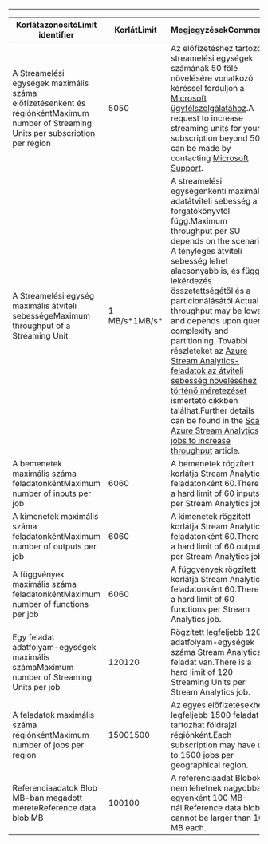 ---
| <span data-ttu-id="9368e-101">Korlátazonosító</span><span class="sxs-lookup"><span data-stu-id="9368e-101">Limit identifier</span></span> | <span data-ttu-id="9368e-102">Korlát</span><span class="sxs-lookup"><span data-stu-id="9368e-102">Limit</span></span> | <span data-ttu-id="9368e-103">Megjegyzések</span><span class="sxs-lookup"><span data-stu-id="9368e-103">Comments</span></span> |
| --- | --- | --- |
| <span data-ttu-id="9368e-104">A Streamelési egységek maximális száma előfizetésenként és régiónként</span><span class="sxs-lookup"><span data-stu-id="9368e-104">Maximum number of Streaming Units per subscription per region</span></span> |<span data-ttu-id="9368e-105">50</span><span class="sxs-lookup"><span data-stu-id="9368e-105">50</span></span> |<span data-ttu-id="9368e-106">Az előfizetéshez tartozó streamelési egységek számának 50 fölé növelésére vonatkozó kéréssel forduljon a [Microsoft ügyfélszolgálatához](https://support.microsoft.com/en-us).</span><span class="sxs-lookup"><span data-stu-id="9368e-106">A request to increase streaming units for your subscription beyond 50 can be made by contacting [Microsoft Support](https://support.microsoft.com/en-us).</span></span> |
| <span data-ttu-id="9368e-107">A Streamelési egység maximális átviteli sebessége</span><span class="sxs-lookup"><span data-stu-id="9368e-107">Maximum throughput of a Streaming Unit</span></span> |<span data-ttu-id="9368e-108">1 MB/s*</span><span class="sxs-lookup"><span data-stu-id="9368e-108">1MB/s*</span></span> |<span data-ttu-id="9368e-109">A streamelési egységenkénti maximális adatátviteli sebesség a forgatókönyvtől függ.</span><span class="sxs-lookup"><span data-stu-id="9368e-109">Maximum throughput per SU depends on the scenario.</span></span> <span data-ttu-id="9368e-110">A tényleges átviteli sebesség lehet alacsonyabb is, és függ a lekérdezés összetettségétől és a particionálásától.</span><span class="sxs-lookup"><span data-stu-id="9368e-110">Actual throughput may be lower and depends upon query complexity and partitioning.</span></span> <span data-ttu-id="9368e-111">További részleteket az [Azure Stream Analytics-feladatok az átviteli sebesség növeléséhez történő méretezését](../articles/stream-analytics/stream-analytics-scale-jobs.md) ismertető cikkben találhat.</span><span class="sxs-lookup"><span data-stu-id="9368e-111">Further details can be found in the [Scale Azure Stream Analytics jobs to increase throughput](../articles/stream-analytics/stream-analytics-scale-jobs.md) article.</span></span> |
| <span data-ttu-id="9368e-112">A bemenetek maximális száma feladatonként</span><span class="sxs-lookup"><span data-stu-id="9368e-112">Maximum number of inputs per job</span></span> |<span data-ttu-id="9368e-113">60</span><span class="sxs-lookup"><span data-stu-id="9368e-113">60</span></span> |<span data-ttu-id="9368e-114">A bemenetek rögzített korlátja Stream Analytics-feladatonként 60.</span><span class="sxs-lookup"><span data-stu-id="9368e-114">There is a hard limit of 60 inputs per Stream Analytics job.</span></span> |
| <span data-ttu-id="9368e-115">A kimenetek maximális száma feladatonként</span><span class="sxs-lookup"><span data-stu-id="9368e-115">Maximum number of outputs per job</span></span> |<span data-ttu-id="9368e-116">60</span><span class="sxs-lookup"><span data-stu-id="9368e-116">60</span></span> |<span data-ttu-id="9368e-117">A kimenetek rögzített korlátja Stream Analytics-feladatonként 60.</span><span class="sxs-lookup"><span data-stu-id="9368e-117">There is a hard limit of 60 outputs per Stream Analytics job.</span></span> |
| <span data-ttu-id="9368e-118">A függvények maximális száma feladatonként</span><span class="sxs-lookup"><span data-stu-id="9368e-118">Maximum number of functions per job</span></span> |<span data-ttu-id="9368e-119">60</span><span class="sxs-lookup"><span data-stu-id="9368e-119">60</span></span> |<span data-ttu-id="9368e-120">A függvények rögzített korlátja Stream Analytics-feladatonként 60.</span><span class="sxs-lookup"><span data-stu-id="9368e-120">There is a hard limit of 60 functions per Stream Analytics job.</span></span> |
| <span data-ttu-id="9368e-121">Egy feladat adatfolyam-egységek maximális száma</span><span class="sxs-lookup"><span data-stu-id="9368e-121">Maximum number of Streaming Units per job</span></span> |<span data-ttu-id="9368e-122">120</span><span class="sxs-lookup"><span data-stu-id="9368e-122">120</span></span> |<span data-ttu-id="9368e-123">Rögzített legfeljebb 120 adatfolyam-egységek száma Stream Analytics-feladat van.</span><span class="sxs-lookup"><span data-stu-id="9368e-123">There is a hard limit of 120 Streaming Units per Stream Analytics job.</span></span> |
| <span data-ttu-id="9368e-124">A feladatok maximális száma régiónként</span><span class="sxs-lookup"><span data-stu-id="9368e-124">Maximum number of jobs per region</span></span> |<span data-ttu-id="9368e-125">1500</span><span class="sxs-lookup"><span data-stu-id="9368e-125">1500</span></span> |<span data-ttu-id="9368e-126">Az egyes előfizetésekhez legfeljebb 1500 feladat tartozhat földrajzi régiónként.</span><span class="sxs-lookup"><span data-stu-id="9368e-126">Each subscription may have up to 1500 jobs per geographical region.</span></span> |
| <span data-ttu-id="9368e-127">Referenciaadatok Blob MB-ban megadott mérete</span><span class="sxs-lookup"><span data-stu-id="9368e-127">Reference data blob MB</span></span> | <span data-ttu-id="9368e-128">100</span><span class="sxs-lookup"><span data-stu-id="9368e-128">100</span></span> | <span data-ttu-id="9368e-129">A referenciaadat Blobok nem lehetnek nagyobbak egyenként 100 MB-nál.</span><span class="sxs-lookup"><span data-stu-id="9368e-129">Reference data blobs cannot be larger than 100 MB each.</span></span> |


